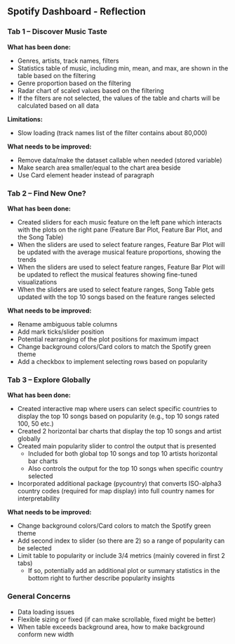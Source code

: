 ## Spotify Dashboard - Reflection

### Tab 1 – Discover Music Taste

**What has been done:**

- Genres, artists, track names, filters
- Statistics table of music, including min, mean, and max, are shown in the table based on the filtering
- Genre proportion based on the filtering
- Radar chart of scaled values based on the filtering
- If the filters are not selected, the values of the table and charts will be calculated based on all data

**Limitations:**

- Slow loading (track names list of the filter contains about 80,000)

**What needs to be improved:**
- Remove data/make the dataset callable when needed (stored variable)
- Make search area smaller/equal to the chart area beside
- Use Card element header instead of paragraph

### Tab 2 – Find New One?

**What has been done:**

- Created sliders for each music feature on the left pane which interacts with the plots on the right pane (Feature Bar Plot, Feature Bar Plot, and the Song Table)
- When the sliders are used to select feature ranges, Feature Bar Plot will be updated with the average musical feature proportions, showing the trends
- When the sliders are used to select feature ranges, Feature Bar Plot will be updated to reflect the musical features showing fine-tuned visualizations
- When the sliders are used to select feature ranges, Song Table gets updated with the top 10 songs based on the feature ranges selected

**What needs to be improved:**

- Rename ambiguous table columns
- Add mark ticks/slider position
- Potential rearranging of the plot positions for maximum impact
- Change background colors/Card colors to match the Spotify green theme
- Add a checkbox to implement selecting rows based on popularity

### Tab 3 – Explore Globally

**What has been done:**

- Created interactive map where users can select specific countries to display the top 10 songs based on popularity (e.g., top 10 songs rated 100, 50 etc.)
- Created 2 horizontal bar charts that display the top 10 songs and artist globally
- Created main popularity slider to control the output that is presented
    - Included for both global top 10 songs and top 10 artists horizontal bar charts
    - Also controls the output for the top 10 songs when specific country selected
- Incorporated additional package (pycountry) that converts ISO-alpha3 country codes (required for map display) into full country names for interpretability

**What needs to be improved:**

- Change background colors/Card colors to match the Spotify green theme
- Add second index to slider (so there are 2) so a range of popularity can be selected
- Limit table to popularity or include 3/4 metrics (mainly covered in first 2 tabs)
    - If so, potentially add an additional plot or summary statistics in the bottom right to further describe popularity insights

### General Concerns

- Data loading issues
- Flexible sizing or fixed (if can make scrollable, fixed might be better)
- When table exceeds background area, how to make background conform new width
